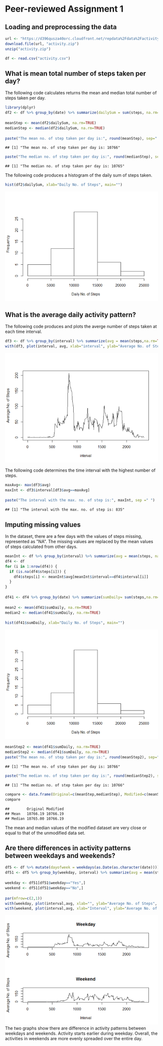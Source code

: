 # Peer-reviewed Assignment 1




## Loading and preprocessing the data

```r
url <- "https://d396qusza40orc.cloudfront.net/repdata%2Fdata%2Factivity.zip"
download.file(url, "activity.zip")
unzip("activity.zip")
```


```r
df <- read.csv("activity.csv")
```

## What is mean total number of steps taken per day?

The following code calculates returns the mean and median total number of steps taken per day. 


```r
library(dplyr)
df2 <- df %>% group_by(date) %>% summarize(dailySum = sum(steps, na.rm=FALSE))

meanStep <- mean(df2$dailySum, na.rm=TRUE)
medianStep <- median(df2$dailySum, na.rm=TRUE)

paste("The mean no. of step taken per day is:", round(meanStep), sep=" ")
```

```
## [1] "The mean no. of step taken per day is: 10766"
```

```r
paste("The median no. of step taken per day is:", round(medianStep), sep=" ")
```

```
## [1] "The median no. of step taken per day is: 10765"
```

The following code produces a histogram of the daily sum of steps taken.


```r
hist(df2$dailySum, xlab="Daily No. of Steps", main="")
```

![](PA1_template_files/figure-html/unnamed-chunk-4-1.png)<!-- -->

## What is the average daily activity pattern?

The following code produces and plots the averge number of steps taken at each time interval.


```r
df3 <- df %>% group_by(interval) %>% summarize(avg = mean(steps,na.rm=TRUE))
with(df3, plot(interval, avg, xlab="interval", ylab="Average No. of Steps", type = "l"))
```

![](PA1_template_files/figure-html/unnamed-chunk-5-1.png)<!-- -->

The following code determines the time interval with the highest number of steps.


```r
maxAvg<- max(df3$avg)
maxInt <- df3$interval[df3$avg==maxAvg]

paste("The interval with the max. no. of step is:", maxInt, sep =" ")
```

```
## [1] "The interval with the max. no. of step is: 835"
```

## Imputing missing values

In the dataset, there are a few days with the values of steps missing, represented as "NA". The missing values are replaced by the mean values of steps calculated from other days. 


```r
meanInt <- df %>% group_by(interval) %>% summarize(avg = mean(steps, na.rm=TRUE))
df4 <- df
for (i in 1:nrow(df4)) {
  if (is.na(df4$steps[i])) {
    df4$steps[i] <- meanInt$avg[meanInt$interval==df4$interval[i]]
  }
}

df41 <- df4 %>% group_by(date) %>% summarize(sumDaily= sum(steps,na.rm=TRUE))

mean2 <- mean(df41$sumDaily, na.rm=TRUE)
median2 <- median(df41$sumDaily, na.rm=TRUE)

hist(df41$sumDaily, xlab="Daily No. of Steps", main="")
```

![](PA1_template_files/figure-html/unnamed-chunk-7-1.png)<!-- -->



```r
meanStep2 <- mean(df41$sumDaily, na.rm=TRUE)
medianStep2 <- median(df41$sumDaily, na.rm=TRUE)
paste("The mean no. of step taken per day is:", round(meanStep2), sep=" ")
```

```
## [1] "The mean no. of step taken per day is: 10766"
```

```r
paste("The median no. of step taken per day is:", round(medianStep2), sep=" ")
```

```
## [1] "The median no. of step taken per day is: 10766"
```


```r
compare <- data.frame(Original=c(meanStep,medianStep), Modified=c(meanStep2,medianStep2),row.names=c("Mean","Median"))
compare
```

```
##        Original Modified
## Mean   10766.19 10766.19
## Median 10765.00 10766.19
```

The mean and median values of the modified dataset are very close or equal to that of the unmodified data set.

## Are there differences in activity patterns between weekdays and weekends?


```r
df5 <- df %>% mutate(dayofweek = weekdays(as.Date(as.character(date)))) %>% mutate(weekday = ifelse(dayofweek == "Saturday"|dayofweek=="Sunday", "No", "Yes"))
df51 <- df5 %>% group_by(weekday, interval) %>% summarize(avg = mean(steps,na.rm=TRUE))

weekday <- df51[df51$weekday=="Yes",]
weekend <- df51[df51$weekday=="No",]

par(mfrow=c(2,1))
with(weekday, plot(interval,avg, xlab="", ylab="Average No. of Steps", ylim=c(0,250),main="Weekday", type ="l"))
with(weekend, plot(interval,avg, xlab="Interval", ylab="Average No. of Steps", ylim=c(0,250), main="Weekend", type="l"))
```

![](PA1_template_files/figure-html/unnamed-chunk-10-1.png)<!-- -->
The two graphs show there are difference in activity patterns between weekdays and weekends. Activity starts earlier during weekday. Overall, the activities in weekends are more evenly spreaded over the entire day.

